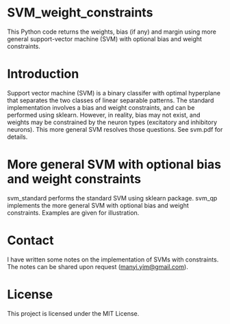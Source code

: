 # SVM_weight_constraints

This Python code returns the weights, bias (if any) and margin using more general support-vector machine (SVM) with optional bias and weight constraints.

# Introduction
Support vector machine (SVM) is a binary classifer with optimal hyperplane that separates the two classes of linear separable patterns. The standard implementation involves a bias and weight constraints, and can be performed using sklearn. However, in reality, bias may not exist, and weights may be constrained by the neuron types (excitatory and inhibitory neurons). This more general SVM resolves those questions. See svm.pdf for details.  

# More general SVM with optional bias and weight constraints
svm_standard performs the standard SVM using sklearn package. svm_qp implements the more general SVM with optional bias and weight constraints. Examples are given for illustration.

# Contact
I have written some notes on the implementation of SVMs with constraints. The notes can be shared upon request (manyi.yim@gmail.com).

# License
This project is licensed under the MIT License.
